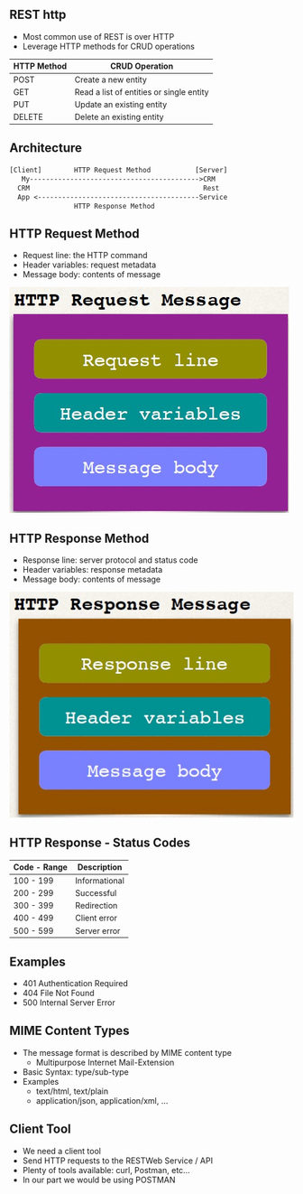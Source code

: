 ## REST http 
- Most common use of REST is over HTTP
- Leverage HTTP methods for CRUD operations

|HTTP Method|CRUD Operation|
|-----------|--------------|
|POST| Create a new entity|
|GET| Read a list of entities or single entity|
|PUT| Update an existing entity|
|DELETE|Delete an existing entity|

## Architecture 
```
[Client]        HTTP Request Method           [Server]
   My------------------------------------------>CRM
  CRM                                           Rest
  App <----------------------------------------Service
                HTTP Response Method
```

## HTTP Request Method
- Request line: the HTTP command
- Header variables: request metadata
- Message body: contents of message

![](./images/http_request_method.jpg)

## HTTP Response Method 
- Response line: server protocol and status code
- Header variables: response metadata
- Message body: contents of message

![](./images/http_response_method.jpg)

## HTTP Response - Status Codes
|Code - Range| Description|
|------------|------------|
|100 - 199| Informational|
|200 - 299 |Successful|
|300 - 399 |Redirection|
|400 - 499 |Client error|
|500 - 599 |Server error|

## Examples 
- 401 Authentication Required
- 404 File Not Found
- 500 Internal Server Error

## MIME Content Types
- The message format is described by MIME content type
    - Multipurpose Internet Mail-Extension
- Basic Syntax: type/sub-type
- Examples
    - text/html, text/plain
    - application/json, application/xml, …

## Client Tool
- We need a client tool
- Send HTTP requests to the RESTWeb Service / API
- Plenty of tools available: curl, Postman, etc…
- In our part we would be using POSTMAN